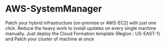 # AWS-SystemManager
Patch your hybrid infrastructure (on-premise or AWS-EC2) with just one click. Reduce the heavy work to install updates on every single machine manually.
Just deploy the Cloud Formation template (Region : US-EAST-1) and Patch your cluster of machine at once
